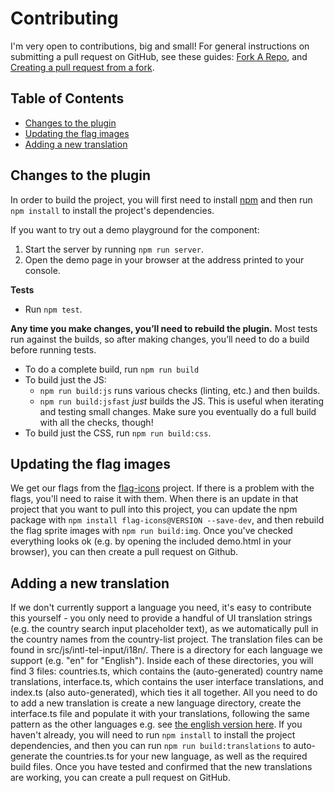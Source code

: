 # Contributing

I'm very open to contributions, big and small! For general instructions on submitting a pull request on GitHub, see these guides: [Fork A Repo](https://help.github.com/articles/fork-a-repo), and [Creating a pull request from a fork](https://help.github.com/articles/creating-a-pull-request-from-a-fork/).

## Table of Contents
- [Changes to the plugin](#changes-to-the-plugin)
- [Updating the flag images](#updating-the-flag-images)
- [Adding a new translation](#adding-a-new-translation)

## Changes to the plugin

In order to build the project, you will first need to install [npm](https://www.npmjs.org) and then run `npm install` to install the project's dependencies.

If you want to try out a demo playground for the component:
1. Start the server by running `npm run server`.
2. Open the demo page in your browser at the address printed to your console.

**Tests**
- Run `npm test`.

**Any time you make changes, you’ll need to rebuild the plugin.** Most tests run against the builds, so after making changes, you’ll need to do a build before running tests.
- To do a complete build, run `npm run build`
- To build just the JS:
    - `npm run build:js` runs various checks (linting, etc.) and then builds.
    - `npm run build:jsfast` *just* builds the JS. This is useful when iterating and testing small changes. Make sure you eventually do a full build with all the checks, though!
- To build just the CSS, run `npm run build:css`.

## Updating the flag images

We get our flags from the [flag-icons](https://github.com/lipis/flag-icons) project. If there is a problem with the flags, you'll need to raise it with them. When there is an update in that project that you want to pull into this project, you can update the npm package with `npm install flag-icons@VERSION --save-dev`, and then rebuild the flag sprite images with `npm run build:img`. Once you've checked everything looks ok (e.g. by opening the included demo.html in your browser), you can then create a pull request on Github.

## Adding a new translation

If we don't currently support a language you need, it's easy to contribute this yourself - you only need to provide a handful of UI translation strings (e.g. the country search input placeholder text), as we automatically pull in the country names from the country-list project. The translation files can be found in src/js/intl-tel-input/i18n/. There is a directory for each language we support (e.g. "en" for "English"). Inside each of these directories, you will find 3 files: countries.ts, which contains the (auto-generated) country name translations, interface.ts, which contains the user interface translations, and index.ts (also auto-generated), which ties it all together. All you need to do to add a new translation is create a new language directory, create the interface.ts file and populate it with your translations, following the same pattern as the other languages e.g. see [the english version here](https://github.com/jackocnr/intl-tel-input/blob/master/src/js/intl-tel-input/i18n/en/interface.ts). If you haven't already, you will need to run `npm install` to install the project dependencies, and then you can run `npm run build:translations` to auto-generate the countries.ts for your new language, as well as the required build files. Once you have tested and confirmed that the new translations are working, you can create a pull request on GitHub.

